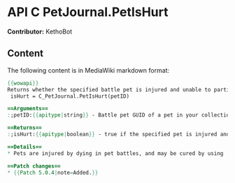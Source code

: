 # API C PetJournal.PetIsHurt

**Contributor:** KethoBot

## Content

The following content is in MediaWiki markdown format:

```mediawiki
{{wowapi}}
Returns whether the specified battle pet is injured and unable to participate in battles.
 isHurt = C_PetJournal.PetIsHurt(petID)

==Arguments==
:;petID:{{apitype|string}} - Battle pet GUID of a pet in your collection.

==Returns==
:;isHurt:{{apitype|boolean}} - true if the specified pet is injured and cannot fight, false otherwise.

==Details==
* Pets are injured by dying in pet battles, and may be cured by using [[Revive Battle Pets]], a [[Battle Pet Bandage]], or by visiting a [[Stable master]].

==Patch changes==
* {{Patch 5.0.4|note=Added.}}
```